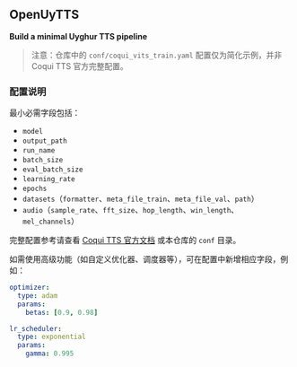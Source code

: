## OpenUyTTS
**Build a minimal Uyghur TTS pipeline**

> 注意：仓库中的 `conf/coqui_vits_train.yaml` 配置仅为简化示例，并非 Coqui TTS 官方完整配置。

### 配置说明

最小必需字段包括：

- `model`
- `output_path`
- `run_name`
- `batch_size`
- `eval_batch_size`
- `learning_rate`
- `epochs`
- `datasets`（`formatter`、`meta_file_train`、`meta_file_val`、`path`）
- `audio`（`sample_rate`、`fft_size`、`hop_length`、`win_length`、`mel_channels`）

完整配置参考请查看 [Coqui TTS 官方文档](https://tts.readthedocs.io/en/latest/configuration.html) 或本仓库的 `conf` 目录。

如需使用高级功能（如自定义优化器、调度器等），可在配置中新增相应字段，例如：

```yaml
optimizer:
  type: adam
  params:
    betas: [0.9, 0.98]

lr_scheduler:
  type: exponential
  params:
    gamma: 0.995
```

